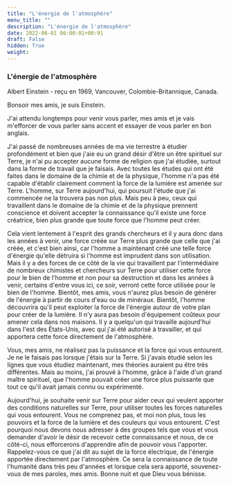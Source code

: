 ```yaml
---
title: "L'énergie de l'atmosphère"
menu_title: ""
description: "L'énergie de l'atmosphère"
date: 2022-06-01 06:00:01+00:91
draft: False
hidden: True
weight:
---
```

### L'énergie de l'atmosphère

Albert Einstein - reçu en 1969, Vancouver, Colombie-Britannique, Canada.

Bonsoir mes amis, je suis Einstein.

J'ai attendu longtemps pour venir vous parler, mes amis et je vais m'efforcer de vous parler sans accent et essayer de vous parler en bon anglais.

J'ai passé de nombreuses années de ma vie terrestre à étudier profondément et bien que j'aie eu un grand désir d'être un être spirituel sur Terre, je n'ai pu accepter aucune forme de religion que j'ai étudiée, surtout dans la forme de travail que je faisais. Avec toutes les études qui ont été faites dans le domaine de la chimie et de la physique, l'homme n'a pas été capable d'établir clairement comment la force de la lumière est amenée sur Terre. L'homme, sur Terre aujourd'hui, qui poursuit l'étude que j'ai commencée ne la trouvera pas non plus. Mais peu à peu, ceux qui travaillent dans le domaine de la chimie et de la physique prennent conscience et doivent accepter la connaissance qu'il existe une force créatrice, bien plus grande que toute force que l'homme peut créer. 

Cela vient lentement à l'esprit des grands chercheurs et il y aura donc dans les années à venir, une force créée sur Terre plus grande que celle que j'ai créée, et c'est bien ainsi, car l'homme a maintenant créé une telle force d'énergie qu'elle détruira si l'homme est imprudent dans son utilisation. Mais il y a des forces de ce côté de la vie qui travaillent par l'intermédiaire de nombreux chimistes et chercheurs sur Terre pour utiliser cette force pour le bien de l'homme et non pour sa destruction et dans les années à venir, certains d'entre vous ici, ce soir, verront cette force utilisée pour le bien de l'homme. Bientôt, mes amis, vous n'aurez plus besoin de générer de l'énergie à partir de cours d'eau ou de minéraux. Bientôt, l'homme découvrira qu'il peut exploiter la force de l'énergie autour de votre plan pour créer de la lumière. Il n'y aura pas besoin d'équipement coûteux pour amener cela dans nos maisons. Il y a quelqu'un qui travaille aujourd'hui dans l'est des États-Unis, avec qui j'ai été autorisé à travailler, et qui apportera cette force directement de l'atmosphère.

Vous, mes amis, ne réalisez pas la puissance et la force qui vous entourent. Je ne le faisais pas lorsque j'étais sur la Terre. Si j'avais étudié selon les lignes que vous étudiez maintenant, mes théories auraient pu être très différentes. Mais au moins, j'ai prouvé à l'homme, grâce à l'aide d'un grand maître spirituel, que l'homme pouvait créer une force plus puissante que tout ce qu'il avait jamais connu ou expérimenté.

Aujourd'hui, je souhaite venir sur Terre pour aider ceux qui veulent apporter des conditions naturelles sur Terre, pour utiliser toutes les forces naturelles qui vous entourent. Vous ne comprenez pas, et moi non plus, tous les pouvoirs et la force de la lumière et des couleurs qui vous entourent. C'est pourquoi nous devons nous adresser à des groupes tels que vous et vous demander d'avoir le désir de recevoir cette connaissance et nous, de ce côté-ci, nous efforcerons d'apprendre afin de pouvoir vous l'apporter. Rappelez-vous ce que j'ai dit au sujet de la force électrique, de l'énergie apportée directement par l'atmosphère. Ce sera la connaissance de toute l'humanité dans très peu d'années et lorsque cela sera apporté, souvenez-vous de mes paroles, mes amis. Bonne nuit et que Dieu vous bénisse.
